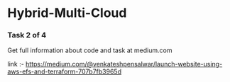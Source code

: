 # Hybrid-Multi-Cloud

### Task 2 of 4 

Get full information about code and task at medium.com

link :- https://medium.com/@venkateshpensalwar/launch-website-using-aws-efs-and-terraform-707b7fb3965d